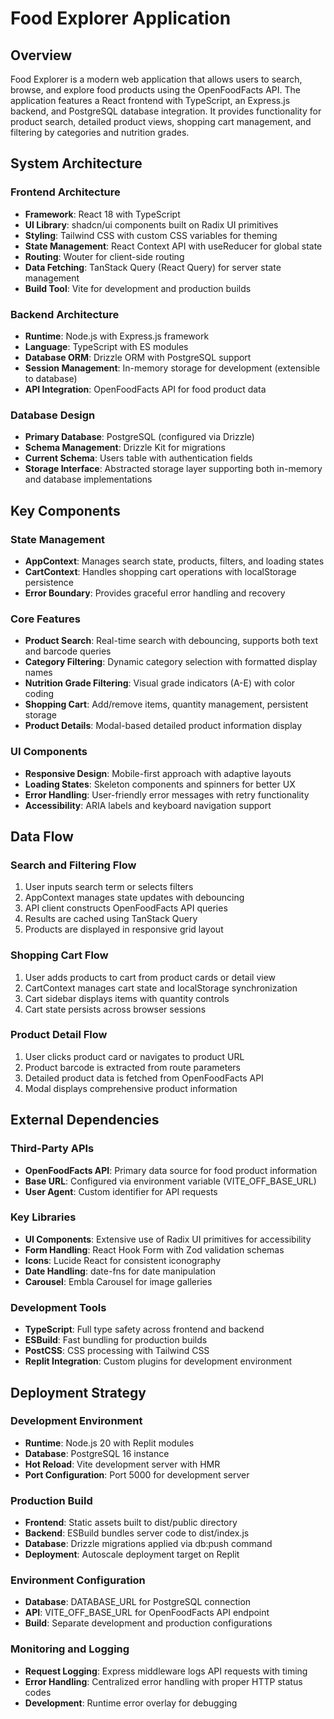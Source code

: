 # Food Explorer Application

## Overview

Food Explorer is a modern web application that allows users to search, browse, and explore food products using the OpenFoodFacts API. The application features a React frontend with TypeScript, an Express.js backend, and PostgreSQL database integration. It provides functionality for product search, detailed product views, shopping cart management, and filtering by categories and nutrition grades.

## System Architecture

### Frontend Architecture
- **Framework**: React 18 with TypeScript
- **UI Library**: shadcn/ui components built on Radix UI primitives
- **Styling**: Tailwind CSS with custom CSS variables for theming
- **State Management**: React Context API with useReducer for global state
- **Routing**: Wouter for client-side routing
- **Data Fetching**: TanStack Query (React Query) for server state management
- **Build Tool**: Vite for development and production builds

### Backend Architecture
- **Runtime**: Node.js with Express.js framework
- **Language**: TypeScript with ES modules
- **Database ORM**: Drizzle ORM with PostgreSQL support
- **Session Management**: In-memory storage for development (extensible to database)
- **API Integration**: OpenFoodFacts API for food product data

### Database Design
- **Primary Database**: PostgreSQL (configured via Drizzle)
- **Schema Management**: Drizzle Kit for migrations
- **Current Schema**: Users table with authentication fields
- **Storage Interface**: Abstracted storage layer supporting both in-memory and database implementations

## Key Components

### State Management
- **AppContext**: Manages search state, products, filters, and loading states
- **CartContext**: Handles shopping cart operations with localStorage persistence
- **Error Boundary**: Provides graceful error handling and recovery

### Core Features
- **Product Search**: Real-time search with debouncing, supports both text and barcode queries
- **Category Filtering**: Dynamic category selection with formatted display names
- **Nutrition Grade Filtering**: Visual grade indicators (A-E) with color coding
- **Shopping Cart**: Add/remove items, quantity management, persistent storage
- **Product Details**: Modal-based detailed product information display

### UI Components
- **Responsive Design**: Mobile-first approach with adaptive layouts
- **Loading States**: Skeleton components and spinners for better UX
- **Error Handling**: User-friendly error messages with retry functionality
- **Accessibility**: ARIA labels and keyboard navigation support

## Data Flow

### Search and Filtering Flow
1. User inputs search term or selects filters
2. AppContext manages state updates with debouncing
3. API client constructs OpenFoodFacts API queries
4. Results are cached using TanStack Query
5. Products are displayed in responsive grid layout

### Shopping Cart Flow
1. User adds products to cart from product cards or detail view
2. CartContext manages cart state and localStorage synchronization
3. Cart sidebar displays items with quantity controls
4. Cart state persists across browser sessions

### Product Detail Flow
1. User clicks product card or navigates to product URL
2. Product barcode is extracted from route parameters
3. Detailed product data is fetched from OpenFoodFacts API
4. Modal displays comprehensive product information

## External Dependencies

### Third-Party APIs
- **OpenFoodFacts API**: Primary data source for food product information
- **Base URL**: Configured via environment variable (VITE_OFF_BASE_URL)
- **User Agent**: Custom identifier for API requests

### Key Libraries
- **UI Components**: Extensive use of Radix UI primitives for accessibility
- **Form Handling**: React Hook Form with Zod validation schemas
- **Icons**: Lucide React for consistent iconography
- **Date Handling**: date-fns for date manipulation
- **Carousel**: Embla Carousel for image galleries

### Development Tools
- **TypeScript**: Full type safety across frontend and backend
- **ESBuild**: Fast bundling for production builds
- **PostCSS**: CSS processing with Tailwind CSS
- **Replit Integration**: Custom plugins for development environment

## Deployment Strategy

### Development Environment
- **Runtime**: Node.js 20 with Replit modules
- **Database**: PostgreSQL 16 instance
- **Hot Reload**: Vite development server with HMR
- **Port Configuration**: Port 5000 for development server

### Production Build
- **Frontend**: Static assets built to dist/public directory
- **Backend**: ESBuild bundles server code to dist/index.js
- **Database**: Drizzle migrations applied via db:push command
- **Deployment**: Autoscale deployment target on Replit

### Environment Configuration
- **Database**: DATABASE_URL for PostgreSQL connection
- **API**: VITE_OFF_BASE_URL for OpenFoodFacts API endpoint
- **Build**: Separate development and production configurations

### Monitoring and Logging
- **Request Logging**: Express middleware logs API requests with timing
- **Error Handling**: Centralized error handling with proper HTTP status codes
- **Development**: Runtime error overlay for debugging





